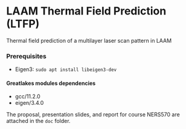 # LAAM Thermal Field Prediction (LTFP)
Thermal field prediction of a multilayer laser scan pattern in LAAM

### Prerequisites
- Eigen3: `sudo apt install libeigen3-dev`

#### Greatlakes modules dependencies
- gcc/11.2.0
- eigen/3.4.0


The proposal, presentation slides, and report for course NERS570 are attached in the `doc` folder.
